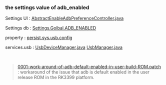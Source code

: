### the settings value of adb_enabled

Settings UI : [AbstractEnableAdbPreferenceController.java](http://androidxref.com/9.0.0_r3/xref/frameworks/base/packages/SettingsLib/src/com/android/settingslib/development/AbstractEnableAdbPreferenceController.java)

Settings db : [Settings.Golbal.ADB_ENABLED](http://androidxref.com/9.0.0_r3/xref/frameworks/base/core/java/android/provider/Settings.java#8730)

property : [persist.sys.usb.config](http://androidxref.com/9.0.0_r3/search?q=%22persist.sys.usb.config%22&defs=&refs=&path=&hist=&project=art&project=bionic&project=bootable&project=build&project=compatibility&project=cts&project=dalvik&project=developers&project=development&project=device&project=external&project=frameworks&project=hardware&project=kernel&project=libcore&project=libnativehelper&project=packages&project=pdk&project=platform_testing&project=prebuilts&project=sdk&project=system&project=test&project=toolchain&project=tools)

services.usb : [UsbDeviceManager.java](http://androidxref.com/9.0.0_r3/xref/frameworks/base/services/usb/)
               [UsbManager.java](http://androidxref.com/9.0.0_r3/xref/frameworks/base/core/java/android/hardware/usb/UsbManager.java)

<br />

> [0001-work-around-of-adb-default-enabled-in-user-build-ROM.patch](./aosp/build/core/0001-work-around-of-adb-default-enabled-in-user-build-ROM.patch) : workaround of the issue that adb is default enabled in the user release ROM in the RK3399 platform.
